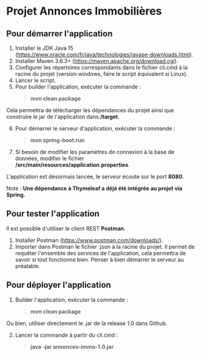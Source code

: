 # Projet Annonces Immobilières

## Pour démarrer l'application

1. Installer le JDK Java 15 (https://www.oracle.com/fr/java/technologies/javase-downloads.html).
2. Installer Maven 3.6.3+ (https://maven.apache.org/download.cgi).
3. Configurer les répertoires correspondants dans le fichier cli.cmd à la racine du projet (version windows, faire le script équivalent si Linux).
4. Lancer le script.
5. Pour builder l'application, exécuter la commande :
      > **mvn clean package**
   
Cela permettra de télécharger les dépendances du projet ainsi que construire le jar de l'application dans **/target**.

6. Pour démarrer le serveur d'application, exécuter la commande :
      > **mvn spring-boot:run**

7. Si besoin de modifier les paramètres de connexion à la base de données, modifier le fichier **/src/main/resources/application.properties**.
      
L'application est désormais lancée, le serveur écoute sur le port **8080**.

Note : **Une dépendance à Thymeleaf a déjà été intégrée au projet via Spring.**

## Pour tester l'application

Il est possible d'utiliser le client REST **Postman**.

1. Installer Postman (https://www.postman.com/downloads/).
2. Importer dans Postman le fichier .json à la racine du projet. Il permet de requêter l'ensemble des services de l'application, cela permettra de savoir si tout fonctionne bien. Penser à bien démarrer le serveur au préalable.

## Pour déployer l'application

1. Builder l'application, exécuter la commande :
      > **mvn clean package**
      
Ou bien, utiliser directement le .jar de la release 1.0 dans Github.

2. Lancer la commande à partir du cli.cmd :
      > **java -jar annonces-immo-1.0.jar**
